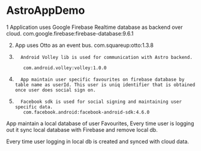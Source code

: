# AstroAppDemo
 1  Application uses Google Firebase Realtime database as backend over cloud.
      com.google.firebase:firebase-database:9.6.1
 

2. App uses Otto as an event bus.
    com.squareup:otto:1.3.8

 

3.       Android Volley lib is used for communication with Astro backend.

          com.android.volley:volley:1.0.0

 

4.       App maintain user specific favourites on firebase database by table name as userId. This user is uniq identifier that is obtained once user does social sign on.

 

5.       Facebook sdk is used for social signing and maintaining user specific data.
          com.facebook.android:facebook-android-sdk:4.6.0

 

App maintain a local database of user Favourites, Every time user is logging out it sync local database with Firebase and remove local db.

 

Every time user logging in local db is created and synced with cloud data.
